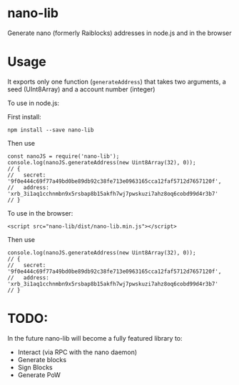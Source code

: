 nano-lib
========

Generate nano (formerly Raiblocks) addresses in node.js and in the browser

Usage
=====

It exports only one function (`generateAddress`) that takes two arguments, a seed (UInt8Array) and a account number (integer)


To use in node.js:


First install:
```
npm install --save nano-lib

```

Then use
```
const nanoJS = require('nano-lib');
console.log(nanoJS.generateAddress(new Uint8Array(32), 0));
// {
//   secret: '9f0e444c69f77a49bd0be89db92c38fe713e0963165cca12faf5712d7657120f',
//   address: 'xrb_3i1aq1cchnmbn9x5rsbap8b15akfh7wj7pwskuzi7ahz8oq6cobd99d4r3b7' 
// }

```


To use in the browser:

```
<script src="nano-lib/dist/nano-lib.min.js"></script>
```

Then use
```
console.log(nanoJS.generateAddress(new Uint8Array(32), 0));
// {
//   secret: '9f0e444c69f77a49bd0be89db92c38fe713e0963165cca12faf5712d7657120f',
//   address: 'xrb_3i1aq1cchnmbn9x5rsbap8b15akfh7wj7pwskuzi7ahz8oq6cobd99d4r3b7' 
// }

```

TODO:
====

In the future nano-lib will become a fully featured library to:

- Interact (via RPC with the nano daemon)
- Generate blocks
- Sign Blocks
- Generate PoW
